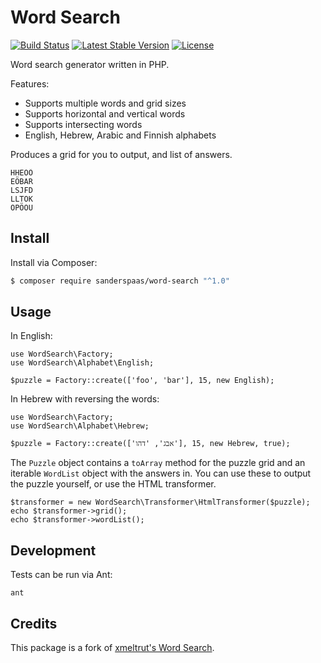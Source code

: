 Word Search
===========

[![Build Status](https://travis-ci.org/xmeltrut/WordSearch.svg?branch=master)](https://travis-ci.org/xmeltrut/WordSearch)
[![Latest Stable Version](https://poser.pugx.org/xmeltrut/word-search/v/stable)](https://packagist.org/packages/xmeltrut/word-search)
[![License](https://poser.pugx.org/xmeltrut/word-search/license)](https://packagist.org/packages/xmeltrut/word-search)

Word search generator written in PHP.

Features:

* Supports multiple words and grid sizes
* Supports horizontal and vertical words
* Supports intersecting words
* English, Hebrew, Arabic and Finnish alphabets

Produces a grid for you to output, and list of answers.

    HHEOÖ
    EÖBAR
    LSJFD
    LLTOK
    OPÖOU

Install
-------

Install via Composer:

```bash
$ composer require sanderspaas/word-search "^1.0"
```

Usage
-----

In English:

    use WordSearch\Factory;
    use WordSearch\Alphabet\English;

    $puzzle = Factory::create(['foo', 'bar'], 15, new English);

In Hebrew with reversing the words:

    use WordSearch\Factory;
    use WordSearch\Alphabet\Hebrew;

    $puzzle = Factory::create(['אבג', 'דהו'], 15, new Hebrew, true);

The `Puzzle` object contains a `toArray` method for the puzzle grid
and an iterable `WordList` object with the answers in. You can use these
to output the puzzle yourself, or use the HTML transformer.

    $transformer = new WordSearch\Transformer\HtmlTransformer($puzzle);
    echo $transformer->grid();
    echo $transformer->wordList();

Development
-----------

Tests can be run via Ant:

    ant


## Credits

This package is a fork of [xmeltrut's Word Search](https://github.com/xmeltrut/WordSearch).